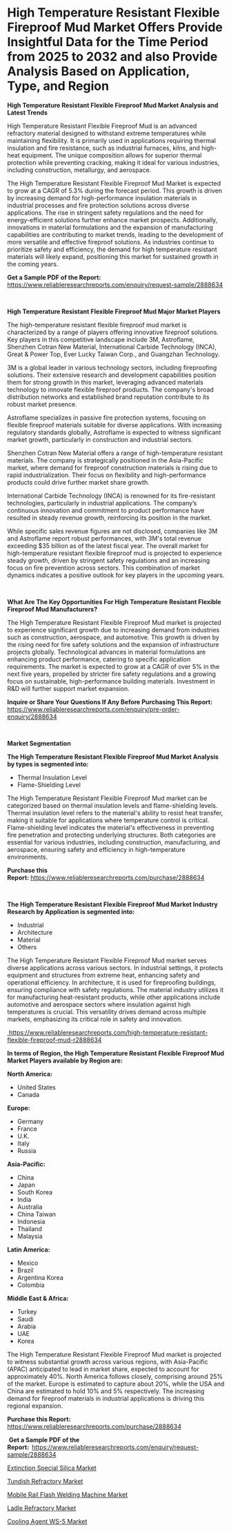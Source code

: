 <p><h1>High Temperature Resistant Flexible Fireproof Mud Market Offers Provide Insightful Data for the Time Period from 2025 to 2032 and also Provide Analysis Based on Application, Type, and Region</h1></p><p><strong>High Temperature Resistant Flexible Fireproof Mud Market Analysis and Latest Trends</strong></p>
<p><p>High Temperature Resistant Flexible Fireproof Mud is an advanced refractory material designed to withstand extreme temperatures while maintaining flexibility. It is primarily used in applications requiring thermal insulation and fire resistance, such as industrial furnaces, kilns, and high-heat equipment. The unique composition allows for superior thermal protection while preventing cracking, making it ideal for various industries, including construction, metallurgy, and aerospace.</p><p>The High Temperature Resistant Flexible Fireproof Mud Market is expected to grow at a CAGR of 5.3% during the forecast period. This growth is driven by increasing demand for high-performance insulation materials in industrial processes and fire protection solutions across diverse applications. The rise in stringent safety regulations and the need for energy-efficient solutions further enhance market prospects. Additionally, innovations in material formulations and the expansion of manufacturing capabilities are contributing to market trends, leading to the development of more versatile and effective fireproof solutions. As industries continue to prioritize safety and efficiency, the demand for high temperature resistant materials will likely expand, positioning this market for sustained growth in the coming years.</p></p>
<p><strong>Get a Sample PDF of the Report:&nbsp;</strong> <a href="https://www.reliableresearchreports.com/enquiry/request-sample/2888634?utm_campaign=9&utm_medium=2&utm_source=Github&utm_content=ia&utm_term=14032025&utm_id=high-temperature-resistant-flexible-fireproof-mud">https://www.reliableresearchreports.com/enquiry/request-sample/2888634</a></p>
<p>&nbsp;</p>
<p><strong>High Temperature Resistant Flexible Fireproof Mud Major Market Players</strong></p>
<p><p>The high-temperature resistant flexible fireproof mud market is characterized by a range of players offering innovative fireproof solutions. Key players in this competitive landscape include 3M, Astroflame, Shenzhen Cotran New Material, International Carbide Technology (INCA), Great & Power Top, Ever Lucky Taiwan Corp., and Guangzhan Technology.</p><p>3M is a global leader in various technology sectors, including fireproofing solutions. Their extensive research and development capabilities position them for strong growth in this market, leveraging advanced materials technology to innovate flexible fireproof products. The company's broad distribution networks and established brand reputation contribute to its robust market presence.</p><p>Astroflame specializes in passive fire protection systems, focusing on flexible fireproof materials suitable for diverse applications. With increasing regulatory standards globally, Astroflame is expected to witness significant market growth, particularly in construction and industrial sectors.</p><p>Shenzhen Cotran New Material offers a range of high-temperature resistant materials. The company is strategically positioned in the Asia-Pacific market, where demand for fireproof construction materials is rising due to rapid industrialization. Their focus on flexibility and high-performance products could drive further market share growth.</p><p>International Carbide Technology (INCA) is renowned for its fire-resistant technologies, particularly in industrial applications. The company’s continuous innovation and commitment to product performance have resulted in steady revenue growth, reinforcing its position in the market.</p><p>While specific sales revenue figures are not disclosed, companies like 3M and Astroflame report robust performances, with 3M's total revenue exceeding $35 billion as of the latest fiscal year. The overall market for high-temperature resistant flexible fireproof mud is projected to experience steady growth, driven by stringent safety regulations and an increasing focus on fire prevention across sectors. This combination of market dynamics indicates a positive outlook for key players in the upcoming years.</p></p>
<p>&nbsp;</p>
<p><strong>What Are The Key Opportunities For High Temperature Resistant Flexible Fireproof Mud Manufacturers?</strong></p>
<p><p>The High Temperature Resistant Flexible Fireproof Mud market is projected to experience significant growth due to increasing demand from industries such as construction, aerospace, and automotive. This growth is driven by the rising need for fire safety solutions and the expansion of infrastructure projects globally. Technological advances in material formulations are enhancing product performance, catering to specific application requirements. The market is expected to grow at a CAGR of over 5% in the next five years, propelled by stricter fire safety regulations and a growing focus on sustainable, high-performance building materials. Investment in R&D will further support market expansion.</p></p>
<p><strong>Inquire or Share Your Questions If Any Before Purchasing This Report:</strong> <a href="https://www.reliableresearchreports.com/enquiry/pre-order-enquiry/2888634?utm_campaign=9&utm_medium=2&utm_source=Github&utm_content=ia&utm_term=14032025&utm_id=high-temperature-resistant-flexible-fireproof-mud">https://www.reliableresearchreports.com/enquiry/pre-order-enquiry/2888634</a></p>
<p>&nbsp;</p>
<p><strong>Market Segmentation</strong></p>
<p><strong>The High Temperature Resistant Flexible Fireproof Mud Market Analysis by types is segmented into:</strong></p>
<p><ul><li>Thermal Insulation Level</li><li>Flame-Shielding Level</li></ul></p>
<p><p>The High Temperature Resistant Flexible Fireproof Mud market can be categorized based on thermal insulation levels and flame-shielding levels. Thermal insulation level refers to the material's ability to resist heat transfer, making it suitable for applications where temperature control is critical. Flame-shielding level indicates the material's effectiveness in preventing fire penetration and protecting underlying structures. Both categories are essential for various industries, including construction, manufacturing, and aerospace, ensuring safety and efficiency in high-temperature environments.</p></p>
<p><strong>Purchase this Report:&nbsp;</strong><a href="https://www.reliableresearchreports.com/purchase/2888634?utm_campaign=9&utm_medium=2&utm_source=Github&utm_content=ia&utm_term=14032025&utm_id=high-temperature-resistant-flexible-fireproof-mud">https://www.reliableresearchreports.com/purchase/2888634</a></p>
<p>&nbsp;</p>
<p><strong>The High Temperature Resistant Flexible Fireproof Mud Market Industry Research by Application is segmented into:</strong></p>
<p><ul><li>Industrial</li><li>Architecture</li><li>Material</li><li>Others</li></ul></p>
<p><p>The High Temperature Resistant Flexible Fireproof Mud market serves diverse applications across various sectors. In industrial settings, it protects equipment and structures from extreme heat, enhancing safety and operational efficiency. In architecture, it is used for fireproofing buildings, ensuring compliance with safety regulations. The material industry utilizes it for manufacturing heat-resistant products, while other applications include automotive and aerospace sectors where insulation against high temperatures is crucial. This versatility drives demand across multiple markets, emphasizing its critical role in safety and innovation.</p></p>
<p><a href="https://www.reliableresearchreports.com/high-temperature-resistant-flexible-fireproof-mud-r2888634?utm_campaign=9&utm_medium=2&utm_source=Github&utm_content=ia&utm_term=14032025&utm_id=high-temperature-resistant-flexible-fireproof-mud">&nbsp;https://www.reliableresearchreports.com/high-temperature-resistant-flexible-fireproof-mud-r2888634</a></p>
<p><strong>In terms of Region, the High Temperature Resistant Flexible Fireproof Mud Market Players available by Region are:</strong></p>
<p>
    <p> <strong> North America: </strong>
        <ul>
            <li>United States</li>
            <li>Canada</li>
        </ul>
        </p> 
    <p> <strong> Europe: </strong>
        <ul>
            <li>Germany</li>
            <li>France</li>
            <li>U.K.</li>
            <li>Italy</li>
            <li>Russia</li>
        </ul>
        </p> 
    <p> <strong> Asia-Pacific: </strong>
        <ul>
            <li>China</li>
            <li>Japan</li>
            <li>South Korea</li>
            <li>India</li>
            <li>Australia</li>
            <li>China Taiwan</li>
            <li>Indonesia</li>
            <li>Thailand</li>
            <li>Malaysia</li>
        </ul>
        </p> 
    <p> <strong> Latin America: </strong>
        <ul>
            <li>Mexico</li>
            <li>Brazil</li>
            <li>Argentina Korea</li>
            <li>Colombia</li>
        </ul>
        </p> 
    <p> <strong> Middle East & Africa: </strong>
        <ul>
            <li>Turkey</li>
            <li>Saudi</li>
            <li>Arabia</li>
            <li>UAE</li>
            <li>Korea</li>
        </ul>
    </p>
    </p>
<p><p>The High Temperature Resistant Flexible Fireproof Mud market is projected to witness substantial growth across various regions, with Asia-Pacific (APAC) anticipated to lead in market share, expected to account for approximately 40%. North America follows closely, comprising around 25% of the market. Europe is estimated to capture about 20%, while the USA and China are estimated to hold 10% and 5% respectively. The increasing demand for fireproof materials in industrial applications is driving this regional expansion.</p></p>
<p><strong>Purchase this Report: </strong><a href="https://www.reliableresearchreports.com/purchase/2888634?utm_campaign=9&utm_medium=2&utm_source=Github&utm_content=ia&utm_term=14032025&utm_id=high-temperature-resistant-flexible-fireproof-mud">https://www.reliableresearchreports.com/purchase/2888634</a></p>
<p>&nbsp;<strong>Get a Sample PDF of the Report:&nbsp;&nbsp;</strong><a href="https://www.reliableresearchreports.com/enquiry/request-sample/2888634?utm_campaign=9&utm_medium=2&utm_source=Github&utm_content=ia&utm_term=14032025&utm_id=high-temperature-resistant-flexible-fireproof-mud">https://www.reliableresearchreports.com/enquiry/request-sample/2888634</a></p>
<p><strong></strong></p>
<p><p><a href="https://github.com/lemiranajd/Market-Research-Report-List-1/blob/main/extinction-special-silica-market.md?utm_campaign=9&utm_medium=2&utm_source=Github&utm_content=ia&utm_term=14032025&utm_id=high-temperature-resistant-flexible-fireproof-mud">Extinction Special Silica Market</a></p><p><a href="https://github.com/pichuaadh0/Market-Research-Report-List-1/blob/main/tundish-refractory-market.md?utm_campaign=9&utm_medium=2&utm_source=Github&utm_content=ia&utm_term=14032025&utm_id=high-temperature-resistant-flexible-fireproof-mud">Tundish Refractory Market</a></p><p><a href="https://github.com/ogbadujonito22/Market-Research-Report-List-1/blob/main/mobile-rail-flash-welding-machine-market.md?utm_campaign=9&utm_medium=2&utm_source=Github&utm_content=ia&utm_term=14032025&utm_id=high-temperature-resistant-flexible-fireproof-mud">Mobile Rail Flash Welding Machine Market</a></p><p><a href="https://github.com/forgazerbyjt/Market-Research-Report-List-1/blob/main/ladle-refractory-market.md?utm_campaign=9&utm_medium=2&utm_source=Github&utm_content=ia&utm_term=14032025&utm_id=high-temperature-resistant-flexible-fireproof-mud">Ladle Refractory Market</a></p><p><a href="https://github.com/oshrykauraj7/Market-Research-Report-List-1/blob/main/cooling-agent-ws-5-market.md?utm_campaign=9&utm_medium=2&utm_source=Github&utm_content=ia&utm_term=14032025&utm_id=high-temperature-resistant-flexible-fireproof-mud">Cooling Agent WS-5 Market</a></p></p>